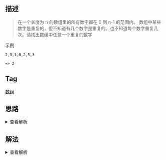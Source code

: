 ## 描述

> 在一个长度为 n 的数组里的所有数字都在 0 到 n-1 的范围内。 数组中某些数字是重复的，但不知道有几个数字是重复的。也不知道每个数字重复几次。请找出数组中任意一个重复的数字

示例

```
2,3,1,0,2,5,3

=> 2
```

## Tag

[数组](/_posts/sort#数组)

## 思路

<details>
<summary>查看解析</summary>

这个题很经典，首先它要求找到数组中第一个出现的元素，第一反应是用散列表，找到了重复元素就返回，时间复杂度为 O(n)，但是它有一定的空间复杂度，那么有没有原地排序的解法呢？

我们好好研读题目的要求，它要求数字的范围限制在 0，n-1 之内，说明每个数字都可以安置在它值的 index 下。我们从第一位开始，循环将每个数字安排在它值的 index 下，如果 index 的那个值就等于 index，那么说明该值重复了（被塞位置的值跟我们要塞进去的值是一样），如果不一样，则将原本安排的值塞进去后，继续被占了位置的值的"安置"，如此重复，直至找到前面的那种重复的情况

</details>

## 解法

<details>
<summary>查看解析</summary>

```js
function duplicate(numbers, duplication) {
	// write code here
	//这里要特别注意~找到任意重复的一个值并赋值到duplication[0]
	//函数返回True/False
	for (let i = 0; i < numbers.length; i++) {
		while (numbers[i] !== i) {
			if (numbers[numbers[i]] === numbers[i]) {
				duplication[0] = numbers[i]
				return true
			}
			let temp = numbers[numbers[i]]
			numbers[numbers[i]] = numbers[i]
			numbers[i] = temp
		}
	}
	return false
}
```

</details>
